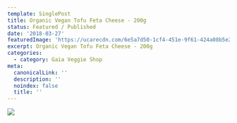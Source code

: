```yaml
---
template: SinglePost
title: Organic Vegan Tofu Feta Cheese - 200g
status: Featured / Published
date: '2018-03-27'
featuredImage: 'https://ucarecdn.com/6e5a7d50-1cf4-451e-9f61-424a08b5e245/'
excerpt: Organic Vegan Tofu Feta Cheese - 200g
categories:
  - category: Gaia Veggie Shop
meta:
  canonicalLink: ''
  description: ''
  noindex: false
  title: ''
---
```

![](https://ucarecdn.com/8f582586-25d1-49d9-b75b-c58849a80ad0/)
